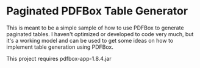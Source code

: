 # Paginated PDFBox Table Generator

This is meant to be a simple sample of how to use PDFBox to generate paginated tables. I haven't optimized or developed to code very much, but it's a working model and can be used to get some ideas on how to implement table generation using PDFBox.

This project requires pdfbox-app-1.8.4.jar
